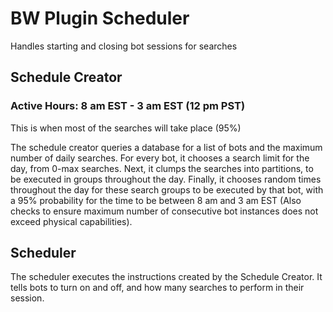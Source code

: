 # BW Plugin Scheduler

Handles starting and closing bot sessions for searches

## Schedule Creator

### **Active Hours: 8 am EST - 3 am EST (12 pm PST)**
This is when most of the searches will take place (95%)

The schedule creator queries a database for a list of bots and the maximum number of daily searches. For every bot, it chooses a search limit for the day, from 0-max searches. Next, it clumps the searches into partitions, to be executed in groups throughout the day. Finally, it chooses random times throughout the day for these search groups to be executed by that bot, with a 95% probability for the time to be between 8 am and 3 am EST (Also checks to ensure maximum number of consecutive bot instances does not exceed physical capabilities). 

## Scheduler

The scheduler executes the instructions created by the Schedule Creator. It tells bots to turn on and off, and how many searches to perform in their session. 